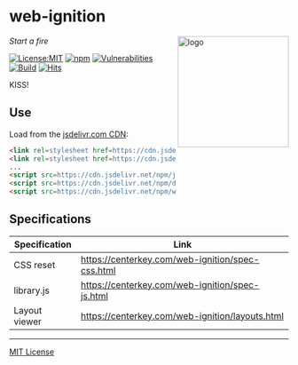 # web-ignition
<img src=https://centerkey.com/graphics/center-key-logo.svg align=right width=200 alt=logo>

_Start a fire_

[![License:MIT](https://img.shields.io/badge/License-MIT-blue.svg)](https://github.com/center-key/web-ignition/blob/master/LICENSE.txt)
[![npm](https://img.shields.io/npm/v/web-ignition.svg)](https://www.npmjs.com/package/web-ignition)
[![Vulnerabilities](https://snyk.io/test/github/center-key/web-ignition/badge.svg)](https://snyk.io/test/github/center-key/web-ignition)
[![Build](https://travis-ci.org/center-key/web-ignition.svg)](https://travis-ci.org/center-key/web-ignition)
[![Hits](https://data.jsdelivr.com/v1/package/npm/web-ignition/badge?style=rounded)](https://www.jsdelivr.com/package/npm/web-ignition)

KISS!

## Use
Load from the [jsdelivr.com CDN](https://www.jsdelivr.com/package/npm/web-ignition):
```html
<link rel=stylesheet href=https://cdn.jsdelivr.net/npm/dna.js@1.6/dist/dna.css>
<link rel=stylesheet href=https://cdn.jsdelivr.net/npm/web-ignition@1.2/dist/reset.min.css>
...
<script src=https://cdn.jsdelivr.net/npm/jquery@3.4/dist/jquery.min.js></script>
<script src=https://cdn.jsdelivr.net/npm/dna.js@1.6/dist/dna.min.js></script>
<script src=https://cdn.jsdelivr.net/npm/web-ignition@1.2/dist/library.min.js></script>
```

## Specifications
| Specification  | Link                                             |
| -------------- | ------------------------------------------------ |
| CSS reset      | https://centerkey.com/web-ignition/spec-css.html |
| library.js     | https://centerkey.com/web-ignition/spec-js.html  |
| Layout viewer  | https://centerkey.com/web-ignition/layouts.html  |

---
[MIT License](LICENSE.txt)
